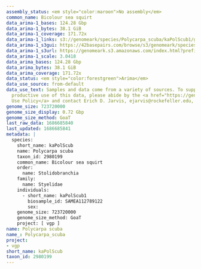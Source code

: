 ```yaml
---
assembly_status: <em style="color:maroon">No assembly</em>
common_name: Bicolour sea squirt
data_arima-1_bases: 124.28 Gbp
data_arima-1_bytes: 38.1 GiB
data_arima-1_coverage: 171.72x
data_arima-1_links: s3://genomeark/species/Polycarpa_scuba/kaPolScub1/genomic_data/arima/<br>
data_arima-1_s3gui: https://42basepairs.com/browse/s3/genomeark/species/Polycarpa_scuba/kaPolScub1/genomic_data/arima/
data_arima-1_s3url: https://genomeark.s3.amazonaws.com/index.html?prefix=species/Polycarpa_scuba/kaPolScub1/genomic_data/arima/
data_arima-1_scale: 3.0418
data_arima_bases: 124.28 Gbp
data_arima_bytes: 38.1 GiB
data_arima_coverage: 171.72x
data_status: <em style="color:forestgreen">Arima</em>
data_use_source: from-default
data_use_text: Samples and data come from a variety of sources. To support fair and
  productive use of this data, please abide by the <a href="https://genome10k.soe.ucsc.edu/data-use-policies/">Data
  Use Policy</a> and contact Erich D. Jarvis, ejarvis@rockefeller.edu, with any questions.
genome_size: 723720000
genome_size_display: 0.72 Gbp
genome_size_method: GoaT
last_raw_data: 1686685840
last_updated: 1686685841
metadata: |
  species:
    short_name: kaPolScub
    name: Polycarpa scuba
    taxon_id: 2980199
    common_name: Bicolour sea squirt
    order:
      name: Stolidobranchia
    family:
      name: Styelidae
    individuals:
      - short_name: kaPolScub1
        biosample_id: SAMEA112789122
        sex:
    genome_size: 723720000
    genome_size_method: GoaT
    project: [ vgp ]
name: Polycarpa scuba
name_: Polycarpa_scuba
project:
- vgp
short_name: kaPolScub
taxon_id: 2980199
---
```


